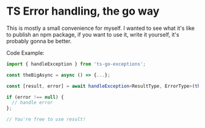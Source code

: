 # TS Error handling, the go way

This is mostly a small convenience for myself. I wanted to see what it's like to publish an npm package, if you want to use it, write it yourself, it's probably gonna be better.

Code Example:

```typescript
import { handleException } from 'ts-go-exceptions';

const theBigAsync = async () => {...};

const [result, error] = await handleException<ResultType, ErrorType>(theBigAsync());

if (error !== null) {
  // handle error
};

// You're free to use result!
```
